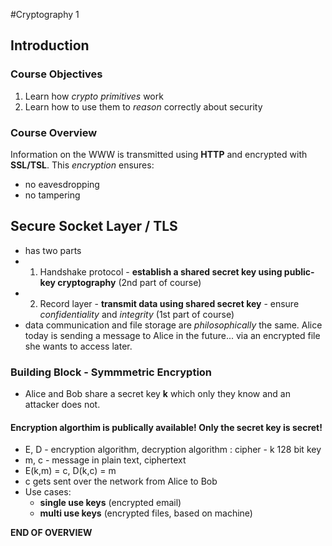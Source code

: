 #Cryptography 1
## Introduction

### Course Objectives
1. Learn how _crypto primitives_ work
2. Learn how to use them to _reason_ correctly about security

### Course Overview
Information on the WWW is transmitted using __HTTP__ and encrypted with __SSL/TSL__. This _encryption_ ensures:
* no eavesdropping
* no tampering

## Secure Socket Layer / TLS
* has two parts
* 1. Handshake protocol - __establish a shared secret key using public-key cryptography__ (2nd part of course)
* 2. Record layer - __transmit data using shared secret key__ - ensure _confidentiality_ and _integrity_ (1st part of course)
* data communication and file storage are _philosophically_ the same. Alice today is sending a message to Alice in the future... via an encrypted file she wants to access later.

### Building Block - Symmmetric Encryption
* Alice and Bob share a secret key __k__ which only they know and an attacker does not.

#### Encryption algorthim is publically available! Only the secret key is secret! 
* E, D - encryption algorithm, decryption algorithm : cipher - k 128 bit key
* m, c - message in plain text, ciphertext
* E(k,m) = c, D(k,c) = m
* c gets sent over the network from Alice to Bob
* Use cases:
  * __single use keys__ (encrypted email)
  * __multi use keys__ (encrypted files, based on machine)

__END OF OVERVIEW__


